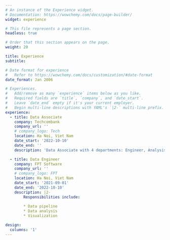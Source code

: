 ```yaml
---
# An instance of the Experience widget.
# Documentation: https://wowchemy.com/docs/page-builder/
widget: experience

# This file represents a page section.
headless: true

# Order that this section appears on the page.
weight: 20

title: Experience
subtitle:

# Date format for experience
#   Refer to https://wowchemy.com/docs/customization/#date-format
date_format: Jan 2006

# Experiences.
#   Add/remove as many `experience` items below as you like.
#   Required fields are `title`, `company`, and `date_start`.
#   Leave `date_end` empty if it's your current employer.
#   Begin multi-line descriptions with YAML's `|2-` multi-line prefix.
experience:
  - title: Data Associate
    company: Techcombank
    company_url: ''
    # company_logo: Tech
    location: Ha Noi, Viet Nam
    date_start: '2022-10-10'
    date_end: ''
    description: 'Data Associate with 4 departments: Engineer, Analysis, BI and Policiy'

  - title: Data Engineer
    company: FPT Software
    company_url: ''
    # company_logo: FPT
    location: Ha Noi, Viet Nam
    date_start: '2021-09-01'
    date_end: '2022-10-10'
    description: |2-
        Responsibilities include:
        
        * Data pipeline
        * Data analysis
        * Visualization

design:
  columns: '1'
---
```

